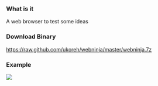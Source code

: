 
### What is it
A web browser to test some ideas

### Download Binary
https://raw.github.com/ukoreh/webninja/master/webninja.7z

### Example
![](https://raw.github.com/ukoreh/webninja/master/webninja.png) 

